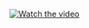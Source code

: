 
[![Watch the video](https://img.youtube.com/vi/qVAJ2t9PF4/0.jpg)](https://youtube.com/shorts/_qVAJ2t9PF4?feature=share)
